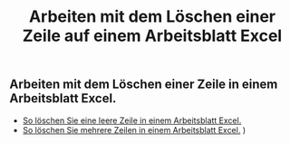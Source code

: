 ﻿---
title: Arbeiten mit dem Löschen einer Zeile auf einem Arbeitsblatt Excel
second_title: Aspose.Cells Cloud Documen
linktitle: Löschen
type: docs
url: /de/rows/delete/
keywords: Working with deleting row on an Excel worksheet. How to add rows on an Excel worksheet
description: Aspose.Cells Cloud REST API unterstützt das Löschen von Zeilen in einem Excel Arbeitsblatt. SDK unterstützt verschiedene Entwicklungssprachen. Dazu gehören Android, C#, Go, Java, NodeJS, Perl, PHP, Python, Ruby und Swift
weight: 20
---
## Arbeiten mit dem Löschen einer Zeile in einem Arbeitsblatt Excel.

- [So löschen Sie eine leere Zeile in einem Arbeitsblatt Excel.](/cells/de/rows/delete/row/) 
- [So löschen Sie mehrere Zeilen in einem Arbeitsblatt Excel.](/cells/de/rows/delete/rows/) ) 
